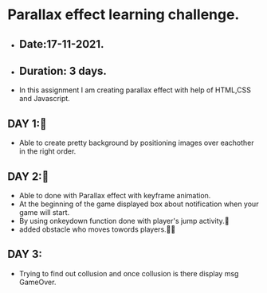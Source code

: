 # Parallax effect learning challenge.
- ## Date:17-11-2021.
- ## Duration: 3 days. 
- In this assignment I am creating parallax effect with help of HTML,CSS and Javascript.

## DAY 1:🙂
- Able to create pretty background by positioning images over eachother in the right order.

## DAY 2:🙂
- Able to done with Parallax effect with keyframe animation.
- At the beginning of the game displayed box about notification when your game will start.
- By using onkeydown function done with player's jump activity.🤾
- added obstacle who moves towords players.🏃🐉

## DAY 3:
- Trying to find out collusion and once collusion is there display msg GameOver.



  




